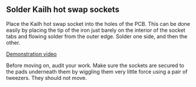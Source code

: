 ## Solder Kailh hot swap sockets

Place the Kailh hot swap socket into the holes of the PCB. This can be done easily by placing the tip of the iron just barely on the interior of the socket tabs and flowing solder from the outer edge. Solder one side, and then the other.

[Demonstration video](https://imgur.com/ThIzfro)

Before moving on, audit your work. Make sure the sockets are secured to the pads underneath them by wiggling them very little force using a pair of tweezers. They should not move.
